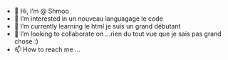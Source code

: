 - 👋 Hi, I’m @ Shmoo
- 👀 I’m interested in  un nouveau languagage le code 
- 🌱 I’m currently learning  le html je suis un grand débutant
- 💞️ I’m looking to collaborate on ...rien du tout vue que je sais pas grand chose :)
- 📫 How to reach me ...

<!---
Shmoo39/Shmoo39 is a ✨ special ✨ repository because its `README.md` (this file) appears on your GitHub profile.
You can click the Preview link to take a look at your changes.
--->
